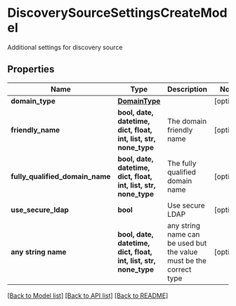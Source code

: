 # DiscoverySourceSettingsCreateModel

Additional settings for discovery source

## Properties
Name | Type | Description | Notes
------------ | ------------- | ------------- | -------------
**domain_type** | [**DomainType**](DomainType.md) |  | [optional] 
**friendly_name** | **bool, date, datetime, dict, float, int, list, str, none_type** | The domain friendly name | [optional] 
**fully_qualified_domain_name** | **bool, date, datetime, dict, float, int, list, str, none_type** | The fully qualified domain name | [optional] 
**use_secure_ldap** | **bool** | Use secure LDAP | [optional] 
**any string name** | **bool, date, datetime, dict, float, int, list, str, none_type** | any string name can be used but the value must be the correct type | [optional]

[[Back to Model list]](../README.md#documentation-for-models) [[Back to API list]](../README.md#documentation-for-api-endpoints) [[Back to README]](../README.md)


